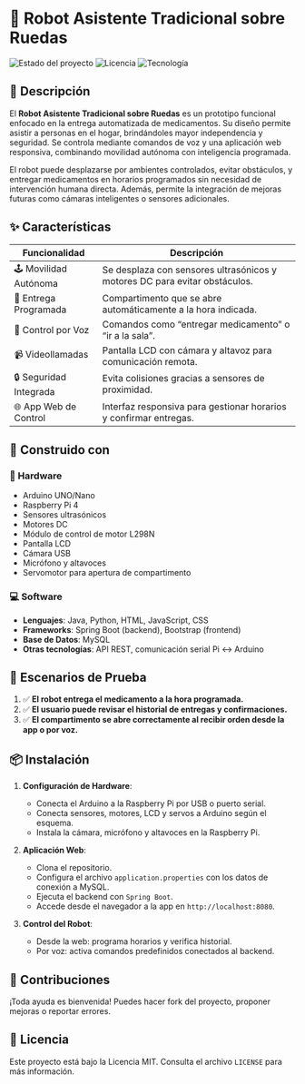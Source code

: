 # 🤖 Robot Asistente Tradicional sobre Ruedas

![Estado del proyecto](https://img.shields.io/badge/Estado-En%20desarrollo-yellow)
![Licencia](https://img.shields.io/badge/Licencia-MIT-green)
![Tecnología](https://img.shields.io/badge/Hecho%20con-Arduino%20%7C%20Spring%20Boot-blue)

## 🚀 Descripción

El **Robot Asistente Tradicional sobre Ruedas** es un prototipo funcional enfocado en la entrega automatizada de medicamentos. Su diseño permite asistir a personas en el hogar, brindándoles mayor independencia y seguridad. Se controla mediante comandos de voz y una aplicación web responsiva, combinando movilidad autónoma con inteligencia programada.

El robot puede desplazarse por ambientes controlados, evitar obstáculos, y entregar medicamentos en horarios programados sin necesidad de intervención humana directa. Además, permite la integración de mejoras futuras como cámaras inteligentes o sensores adicionales.

## ✨ Características

| Funcionalidad                  | Descripción                                                                 |
|-------------------------------|-----------------------------------------------------------------------------|
| 🕹️ Movilidad Autónoma         | Se desplaza con sensores ultrasónicos y motores DC para evitar obstáculos. |
| 💊 Entrega Programada         | Compartimento que se abre automáticamente a la hora indicada.              |
| 🎤 Control por Voz            | Comandos como “entregar medicamento” o “ir a la sala”.                     |
| 📹 Videollamadas              | Pantalla LCD con cámara y altavoz para comunicación remota.                |
| 🔒 Seguridad Integrada        | Evita colisiones gracias a sensores de proximidad.                         |
| 🌐 App Web de Control         | Interfaz responsiva para gestionar horarios y confirmar entregas.          |

## 🧰 Construido con

### 🔌 Hardware
- Arduino UNO/Nano
- Raspberry Pi 4
- Sensores ultrasónicos
- Motores DC
- Módulo de control de motor L298N
- Pantalla LCD
- Cámara USB
- Micrófono y altavoces
- Servomotor para apertura de compartimento

### 💻 Software
- **Lenguajes**: Java, Python, HTML, JavaScript, CSS
- **Frameworks**: Spring Boot (backend), Bootstrap (frontend)
- **Base de Datos**: MySQL
- **Otras tecnologías**: API REST, comunicación serial Pi ↔ Arduino

## 🧪 Escenarios de Prueba

1. ✅ **El robot entrega el medicamento a la hora programada.**
2. ✅ **El usuario puede revisar el historial de entregas y confirmaciones.**
3. ✅ **El compartimento se abre correctamente al recibir orden desde la app o por voz.**

## 📦 Instalación

1. **Configuración de Hardware**:
   - Conecta el Arduino a la Raspberry Pi por USB o puerto serial.
   - Conecta sensores, motores, LCD y servos a Arduino según el esquema.
   - Instala la cámara, micrófono y altavoces en la Raspberry Pi.

2. **Aplicación Web**:
   - Clona el repositorio.
   - Configura el archivo `application.properties` con los datos de conexión a MySQL.
   - Ejecuta el backend con `Spring Boot`.
   - Accede desde el navegador a la app en `http://localhost:8080`.

3. **Control del Robot**:
   - Desde la web: programa horarios y verifica historial.
   - Por voz: activa comandos predefinidos conectados al backend.

## 🤝 Contribuciones

¡Toda ayuda es bienvenida! Puedes hacer fork del proyecto, proponer mejoras o reportar errores.

## 📄 Licencia

Este proyecto está bajo la Licencia MIT. Consulta el archivo `LICENSE` para más información.

